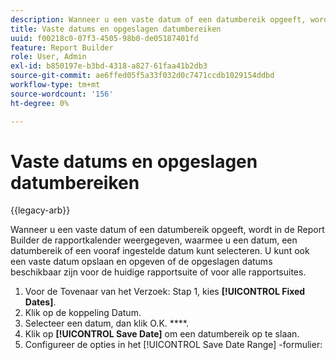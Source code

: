 ```yaml
---
description: Wanneer u een vaste datum of een datumbereik opgeeft, wordt in de Report Builder de rapportkalender weergegeven, waarmee u een datum, een datumbereik of een vooraf ingestelde datum kunt selecteren. U kunt ook een vaste datum opslaan en opgeven of de opgeslagen datums beschikbaar zijn voor de huidige rapportsuite of voor alle rapportsuites.
title: Vaste datums en opgeslagen datumbereiken
uuid: f00218c0-07f3-4505-98b0-de05187401fd
feature: Report Builder
role: User, Admin
exl-id: b850197e-b3bd-4318-a827-61faa41b2db3
source-git-commit: ae6ffed05f5a33f032d0c7471ccdb1029154ddbd
workflow-type: tm+mt
source-wordcount: '156'
ht-degree: 0%

---
```


# Vaste datums en opgeslagen datumbereiken

{{legacy-arb}}

Wanneer u een vaste datum of een datumbereik opgeeft, wordt in de Report Builder de rapportkalender weergegeven, waarmee u een datum, een datumbereik of een vooraf ingestelde datum kunt selecteren. U kunt ook een vaste datum opslaan en opgeven of de opgeslagen datums beschikbaar zijn voor de huidige rapportsuite of voor alle rapportsuites.

1. Voor de Tovenaar van het Verzoek: Stap 1, kies **[!UICONTROL Fixed Dates]**.
1. Klik op de koppeling Datum.
1. Selecteer een datum, dan klik O.K. ****.
1. Klik op **[!UICONTROL Save Date]** om een datumbereik op te slaan.
1. Configureer de opties in het [!UICONTROL Save Date Range] -formulier:
